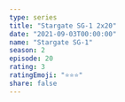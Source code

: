 ```yaml
---
type: series
title: "Stargate SG-1 2x20"
date: "2021-09-03T00:00:00"
name: "Stargate SG-1"
season: 2
episode: 20
rating: 3
ratingEmoji: "⭐️⭐️⭐️"
share: false
---
```

